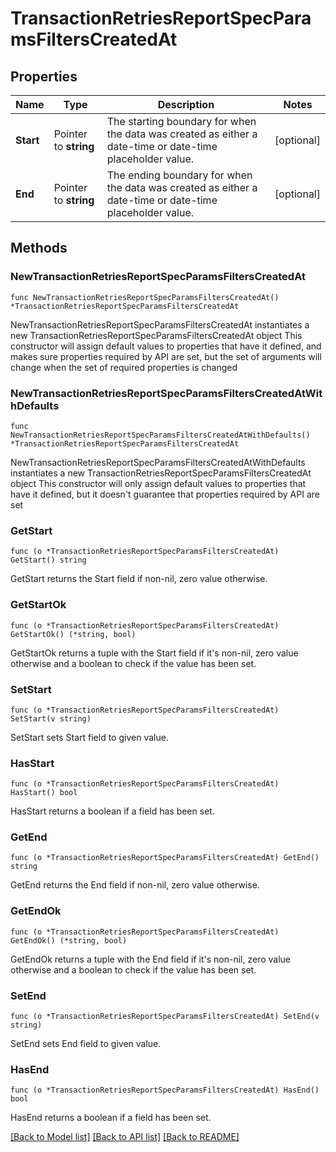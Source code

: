 # TransactionRetriesReportSpecParamsFiltersCreatedAt

## Properties

Name | Type | Description | Notes
------------ | ------------- | ------------- | -------------
**Start** | Pointer to **string** | The starting boundary for when the data was created as either a date-time or date-time placeholder value. | [optional] 
**End** | Pointer to **string** | The ending boundary for when the data was created as either a date-time or date-time placeholder value. | [optional] 

## Methods

### NewTransactionRetriesReportSpecParamsFiltersCreatedAt

`func NewTransactionRetriesReportSpecParamsFiltersCreatedAt() *TransactionRetriesReportSpecParamsFiltersCreatedAt`

NewTransactionRetriesReportSpecParamsFiltersCreatedAt instantiates a new TransactionRetriesReportSpecParamsFiltersCreatedAt object
This constructor will assign default values to properties that have it defined,
and makes sure properties required by API are set, but the set of arguments
will change when the set of required properties is changed

### NewTransactionRetriesReportSpecParamsFiltersCreatedAtWithDefaults

`func NewTransactionRetriesReportSpecParamsFiltersCreatedAtWithDefaults() *TransactionRetriesReportSpecParamsFiltersCreatedAt`

NewTransactionRetriesReportSpecParamsFiltersCreatedAtWithDefaults instantiates a new TransactionRetriesReportSpecParamsFiltersCreatedAt object
This constructor will only assign default values to properties that have it defined,
but it doesn't guarantee that properties required by API are set

### GetStart

`func (o *TransactionRetriesReportSpecParamsFiltersCreatedAt) GetStart() string`

GetStart returns the Start field if non-nil, zero value otherwise.

### GetStartOk

`func (o *TransactionRetriesReportSpecParamsFiltersCreatedAt) GetStartOk() (*string, bool)`

GetStartOk returns a tuple with the Start field if it's non-nil, zero value otherwise
and a boolean to check if the value has been set.

### SetStart

`func (o *TransactionRetriesReportSpecParamsFiltersCreatedAt) SetStart(v string)`

SetStart sets Start field to given value.

### HasStart

`func (o *TransactionRetriesReportSpecParamsFiltersCreatedAt) HasStart() bool`

HasStart returns a boolean if a field has been set.

### GetEnd

`func (o *TransactionRetriesReportSpecParamsFiltersCreatedAt) GetEnd() string`

GetEnd returns the End field if non-nil, zero value otherwise.

### GetEndOk

`func (o *TransactionRetriesReportSpecParamsFiltersCreatedAt) GetEndOk() (*string, bool)`

GetEndOk returns a tuple with the End field if it's non-nil, zero value otherwise
and a boolean to check if the value has been set.

### SetEnd

`func (o *TransactionRetriesReportSpecParamsFiltersCreatedAt) SetEnd(v string)`

SetEnd sets End field to given value.

### HasEnd

`func (o *TransactionRetriesReportSpecParamsFiltersCreatedAt) HasEnd() bool`

HasEnd returns a boolean if a field has been set.


[[Back to Model list]](../README.md#documentation-for-models) [[Back to API list]](../README.md#documentation-for-api-endpoints) [[Back to README]](../README.md)



